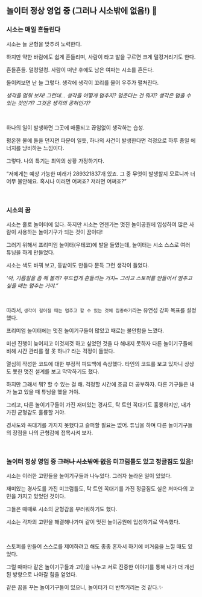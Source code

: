 ## 놀이터 정상 영업 중 (그러나 시소밖에 없음!) 🎡

### 시소는 매일 흔들린다
시소는 늘 균형을 맞추려 노력한다. <br>

하지만 약한 바람에도 쉽게 흔들리며, 사람이 타고 발을 구르면 크게 덜컹거리기도 한다. <br>

흔들흔들. 덜컹덜컹. 사람이 떠난 후에도 남은 여파는 시소를 흔든다. <br>

돌이켜보면 난 늘 그렇다. 생각에 생각이 꼬리를 물어 우주가 펼쳐진다. <br> 

*생각을 멈춰 보자! 그런데… 생각을 어떻게 멈추지? 멈춘다는 건 뭐지? 생각은 멈출 수 있는 것인가? 그것은 생각의 공허인가?* <br>

<br>

하나의 일이 발생하면 그곳에 매몰되고 끊임없이 생각하는 습성. <br>

평온한 물에 돌을 던지면 파문이 일듯, 하나의 사건이 발생한다면 걱정으로 하루 종일 에너지를 낭비하는 느낌이다. <br>

그렇다. 나의 특기는 최악의 상황 가정하기다. <br>

“저에게는 예상 가능한 미래가 289321837개 있죠. 그 중 무엇이 발생할지 모르니까 너어무 불안해요. 혹시나 이러면 어쩌죠? 저러면 어쩌죠?”

<br>

### 시소의 꿈
시소는 홀로 놀이터에 있다. 하지만 시소는 언젠가는 멋진 놀이공원에 입성하여 많은 사람이 사용하는 놀이기구가 되는 것이 꿈이다! <br>

그러기 위해서 프리미엄 놀이터(우테코)에 발을 들였는데, 놀이터는 시소 스스로 여러 튜닝을 하게 만들었다. <br>

시소는 색도 바꿔 보고, 등받이도 만들다 문득 그런 생각이 들었다. <br>

*‘아, 기름칠을 좀 해 볼까? 부드럽게 흔들리는 거지~ 그리고 스토퍼를 만들어서 멈추고 싶을 때는 멈추는 거야.”* <br>

<br>

따라서, `생각이 길어질 때는 멈추고 할 수 있는 것에 집중하기`라는 유연성 강화 목표를 설정했다. <br>

프리미엄 놀이터에는 멋진 놀이기구들이 많았고 때로는 불안함을 느꼈다. <br>

미션 진행이 늦어지고 이것저것 하고 싶었던 것을 다 해내지 못하자 다른 놀이기구들에 비해 시간 관리를 잘 못 하나? 라는 걱정이 들었다. <br>

열심히 작성한 코드에 대한 부정적 피드백에 속상했다. 타인의 코드를 보고 있자니 상상도 못한 멋진 설계를 보고 막막하기도 했다. <br>

하지만 그래서 뭐? 할 수 있는 걸 해. 걱정할 시간에 조금 더 공부하자. 다른 기구들은 내가 놀고 있을 때 튜닝을 했을 거야. <br>

그리고, 다른 놀이기구들이 가진 재미있는 경사도, 탁 트인 꼭대기도 훌륭하지만, 내가 가진 균형감도 훌륭할 거야. <br>

경사도와 꼭대기를 가지지 못했다고 슬퍼할 필요는 없어. 튜닝을 하며 다른 놀이기구들의 장점을 나의 균형감에 접목시켜 보자. <br>

<br>

### 놀이터 정상 영업 중 ~~그러나 시소밖에 없음~~ 미끄럼틀도 있고 정글짐도 있음!
시소는 이러한 고민들을 놀이기구들과 나누었다. 그러자 놀라운 일이 있었다. <br>

재미있는 경사도를 가진 미끄럼틀도, 탁 트인 꼭대기를 가진 정글짐도 실은 저마다의 고민을 가지고 있었던 것이다. <br>

그들은 때때로 시소의 균형감을 부러워하기도 했다. <br>

시소는 각자의 고민을 해결해나가며 같이 멋진 놀이공원에 입성하기로 약속했다. <br>

<br>

스토퍼를 만들어 스스로를 제어하려고 해도 종종 혼자서 하기에 버거움을 느낄 때도 있었다. <br>

그럴 때마다 같은 놀이기구들과 고민을 나누고 서로 진중한 이야기를 통해 내가 더 개선된 방향으로 나아갈 힘을 얻었다. <br>

같은 꿈을 꾸는 놀이기구들이 있으니, 놀이터가 더 반짝거리는 것 같다.✨ <br>
